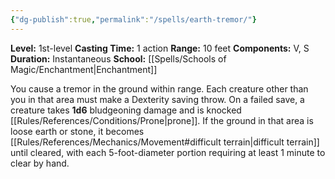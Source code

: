 ```yaml
---
{"dg-publish":true,"permalink":"/spells/earth-tremor/"}
---
```


**Level:** 1st-level
**Casting Time:** 1 action
**Range:** 10 feet
**Components:** V, S
**Duration:** Instantaneous
**School:** [[Spells/Schools of Magic/Enchantment\|Enchantment]]

You cause a tremor in the ground within range. Each creature other than you in that area must make a Dexterity saving throw. On a failed save, a creature takes **1d6** bludgeoning damage and is knocked [[Rules/References/Conditions/Prone\|prone]]. If the ground in that area is loose earth or stone, it becomes [[Rules/References/Mechanics/Movement#difficult terrain\|difficult terrain]] until cleared, with each 5-foot-diameter portion requiring at least 1 minute to clear by hand.